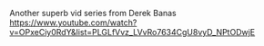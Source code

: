 Another superb vid series from Derek Banas<br />
https://www.youtube.com/watch?v=OPxeCiy0RdY&list=PLGLfVvz_LVvRo7634CgU8vyD_NPtODwjE
